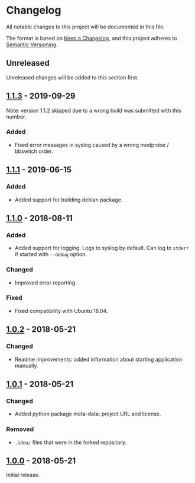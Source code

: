 # Changelog
All notable changes to this project will be documented in this file.

The format is based on [Keep a Changelog](https://keepachangelog.com/en/1.0.0/),
and this project adheres to [Semantic Versioning](https://semver.org/spec/v2.0.0.html).

## Unreleased
Unreleased changes will be added to this section first.


## [1.1.3] - 2019-09-29
Note: version 1.1.2 skipped due to a wrong build was submitted with this number.
### Added
- Fixed error messages in syslog caused by a wrong modprobe / bbswitch order.

[1.1.3]: https://github.com/dm0/nvidia-power-manager/compare/v1.1.1...v1.1.3


## [1.1.1] - 2019-06-15
### Added
- Added support for building debian package.

[1.1.1]: https://github.com/dm0/nvidia-power-manager/compare/v1.1.0...v1.1.1


## [1.1.0] - 2018-08-11
### Added
- Added support for logging. Logs to syslog by default. Can log to `stderr` if started with `--debug` option.

### Changed
- Improved error reporting.

### Fixed
- Fixed compatibility with Ubuntu 18.04. 

[1.1.0]: https://github.com/dm0/nvidia-power-manager/compare/v1.0.2...v1.1.0


## [1.0.2] - 2018-05-21
### Changed
- Readme improvements: added information about starting application manually.

[1.0.2]: https://github.com/dm0/nvidia-power-manager/compare/v1.0.1...v1.0.2


## [1.0.1] - 2018-05-21
### Changed
- Added python package meta-data: project URL and license.

### Removed
- `.idea/` files that were in the forked repository.

[1.0.1]: https://github.com/dm0/nvidia-power-manager/compare/v1.0.0...v1.0.1


## [1.0.0] - 2018-05-21
Initial release.

[1.0.0]: https://github.com/dm0/nvidia-power-manager/releases/tag/v1.0.0
